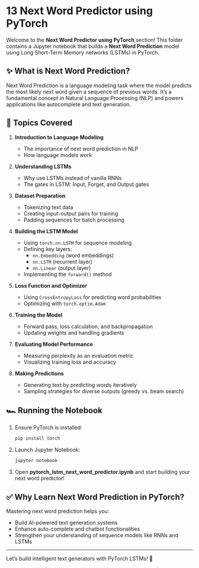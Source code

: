 # 13 Next Word Predictor using PyTorch

Welcome to the **Next Word Predictor using PyTorch** section! This folder contains a Jupyter notebook that builds a **Next Word Prediction** model using Long Short-Term Memory networks (LSTMs) in PyTorch.

## ✨ What is Next Word Prediction?
Next Word Prediction is a language modeling task where the model predicts the most likely next word given a sequence of previous words. It’s a fundamental concept in Natural Language Processing (NLP) and powers applications like autocomplete and text generation.

## 🚀 Topics Covered

1. **Introduction to Language Modeling**
   - The importance of next word prediction in NLP
   - How language models work

2. **Understanding LSTMs**
   - Why use LSTMs instead of vanilla RNNs
   - The gates in LSTM: Input, Forget, and Output gates

3. **Dataset Preparation**
   - Tokenizing text data
   - Creating input-output pairs for training
   - Padding sequences for batch processing

4. **Building the LSTM Model**
   - Using `torch.nn.LSTM` for sequence modeling
   - Defining key layers:
     - `nn.Embedding` (word embeddings)
     - `nn.LSTM` (recurrent layer)
     - `nn.Linear` (output layer)
   - Implementing the `forward()` method

5. **Loss Function and Optimizer**
   - Using `CrossEntropyLoss` for predicting word probabilities
   - Optimizing with `torch.optim.Adam`

6. **Training the Model**
   - Forward pass, loss calculation, and backpropagation
   - Updating weights and handling gradients

7. **Evaluating Model Performance**
   - Measuring perplexity as an evaluation metric
   - Visualizing training loss and accuracy

8. **Making Predictions**
   - Generating text by predicting words iteratively
   - Sampling strategies for diverse outputs (greedy vs. beam search)

## 🏎️ Running the Notebook

1. Ensure PyTorch is installed:
   ```bash
   pip install torch
   ```

2. Launch Jupyter Notebook:
   ```bash
   jupyter notebook
   ```

3. Open **pytorch_lstm_next_word_predictor.ipynb** and start building your next word predictor!

## ✅ Why Learn Next Word Prediction in PyTorch?
Mastering next word prediction helps you:
- Build AI-powered text generation systems
- Enhance auto-complete and chatbot functionalities
- Strengthen your understanding of sequence models like RNNs and LSTMs

---

Let’s build intelligent text generators with PyTorch LSTMs! 🧠